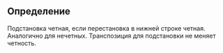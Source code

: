 ## Определение 
Подстановка четная, если перестановка в нижней строке четная. Аналогично для нечетных. Транспозиция для подстановки не меняет четность.